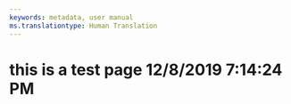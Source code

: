 ```yaml
---
keywords: metadata, user manual
ms.translationtype: Human Translation
---
```

# this is a test page 12/8/2019 7:14:24 PM